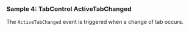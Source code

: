 ### Sample 4: TabControl ActiveTabChanged

The `ActiveTabChanged` event is triggered when a change of tab occurs.